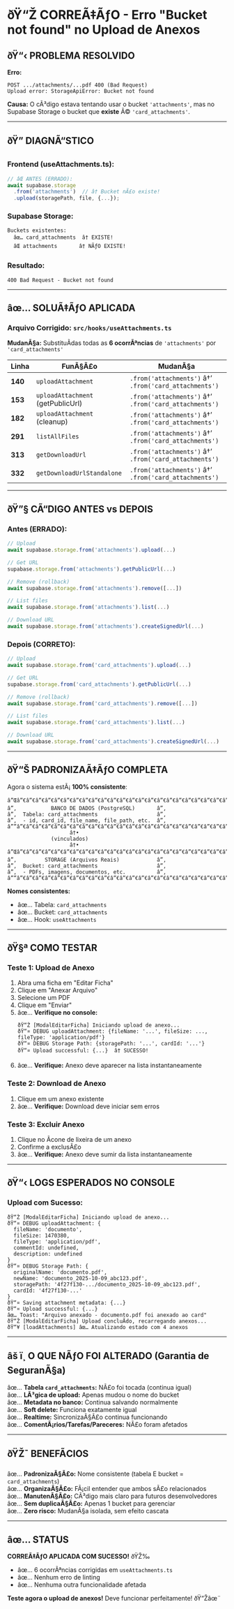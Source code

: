﻿# ðŸ“Ž CORREÃ‡ÃƒO - Erro "Bucket not found" no Upload de Anexos

## ðŸ“‹ PROBLEMA RESOLVIDO

**Erro:**
```
POST .../attachments/...pdf 400 (Bad Request)
Upload error: StorageApiError: Bucket not found
```

**Causa:** O cÃ³digo estava tentando usar o bucket `'attachments'`, mas no Supabase Storage o bucket que **existe** Ã© `'card_attachments'`.

---

## ðŸ” DIAGNÃ“STICO

### **Frontend (useAttachments.ts):**
```typescript
// âŒ ANTES (ERRADO):
await supabase.storage
  .from('attachments')  // â† Bucket nÃ£o existe!
  .upload(storagePath, file, {...});
```

### **Supabase Storage:**
```
Buckets existentes:
  âœ… card_attachments  â† EXISTE!
  âŒ attachments       â† NÃƒO EXISTE!
```

### **Resultado:**
```
400 Bad Request - Bucket not found
```

---

## âœ… SOLUÃ‡ÃƒO APLICADA

### **Arquivo Corrigido:** `src/hooks/useAttachments.ts`

**MudanÃ§a:** SubstituÃ­das todas as **6 ocorrÃªncias** de `'attachments'` por `'card_attachments'`

| Linha | FunÃ§Ã£o | MudanÃ§a |
|-------|--------|---------|
| **140** | `uploadAttachment` | `.from('attachments')` â†’ `.from('card_attachments')` |
| **153** | `uploadAttachment` (getPublicUrl) | `.from('attachments')` â†’ `.from('card_attachments')` |
| **182** | `uploadAttachment` (cleanup) | `.from('attachments')` â†’ `.from('card_attachments')` |
| **291** | `listAllFiles` | `.from('attachments')` â†’ `.from('card_attachments')` |
| **313** | `getDownloadUrl` | `.from('attachments')` â†’ `.from('card_attachments')` |
| **332** | `getDownloadUrlStandalone` | `.from('attachments')` â†’ `.from('card_attachments')` |

---

## ðŸ”§ CÃ“DIGO ANTES vs DEPOIS

### **Antes (ERRADO):**

```typescript
// Upload
await supabase.storage.from('attachments').upload(...)

// Get URL
supabase.storage.from('attachments').getPublicUrl(...)

// Remove (rollback)
await supabase.storage.from('attachments').remove([...])

// List files
await supabase.storage.from('attachments').list(...)

// Download URL
await supabase.storage.from('attachments').createSignedUrl(...)
```

### **Depois (CORRETO):**

```typescript
// Upload
await supabase.storage.from('card_attachments').upload(...)

// Get URL
supabase.storage.from('card_attachments').getPublicUrl(...)

// Remove (rollback)
await supabase.storage.from('card_attachments').remove([...])

// List files
await supabase.storage.from('card_attachments').list(...)

// Download URL
await supabase.storage.from('card_attachments').createSignedUrl(...)
```

---

## ðŸ“Š PADRONIZAÃ‡ÃƒO COMPLETA

Agora o sistema estÃ¡ **100% consistente**:

```
â”Œâ”€â”€â”€â”€â”€â”€â”€â”€â”€â”€â”€â”€â”€â”€â”€â”€â”€â”€â”€â”€â”€â”€â”€â”€â”€â”€â”€â”€â”€â”€â”€â”€â”€â”€â”€â”€â”€â”€â”€â”€â”€â”€â”€â”€â”€â”
â”‚           BANCO DE DADOS (PostgreSQL)       â”‚
â”‚  Tabela: card_attachments                   â”‚
â”‚  - id, card_id, file_name, file_path, etc.  â”‚
â””â”€â”€â”€â”€â”€â”€â”€â”€â”€â”€â”€â”€â”€â”€â”€â”€â”€â”€â”€â”€â”€â”€â”€â”€â”€â”€â”€â”€â”€â”€â”€â”€â”€â”€â”€â”€â”€â”€â”€â”€â”€â”€â”€â”€â”€â”˜
                    â†•
              (vinculados)
                    â†•
â”Œâ”€â”€â”€â”€â”€â”€â”€â”€â”€â”€â”€â”€â”€â”€â”€â”€â”€â”€â”€â”€â”€â”€â”€â”€â”€â”€â”€â”€â”€â”€â”€â”€â”€â”€â”€â”€â”€â”€â”€â”€â”€â”€â”€â”€â”€â”
â”‚         STORAGE (Arquivos Reais)            â”‚
â”‚  Bucket: card_attachments                   â”‚
â”‚  - PDFs, imagens, documentos, etc.          â”‚
â””â”€â”€â”€â”€â”€â”€â”€â”€â”€â”€â”€â”€â”€â”€â”€â”€â”€â”€â”€â”€â”€â”€â”€â”€â”€â”€â”€â”€â”€â”€â”€â”€â”€â”€â”€â”€â”€â”€â”€â”€â”€â”€â”€â”€â”€â”˜
```

**Nomes consistentes:**
- âœ… Tabela: `card_attachments`
- âœ… Bucket: `card_attachments`
- âœ… Hook: `useAttachments`

---

## ðŸ§ª COMO TESTAR

### **Teste 1: Upload de Anexo**

1. Abra uma ficha em "Editar Ficha"
2. Clique em "Anexar Arquivo"
3. Selecione um PDF
4. Clique em "Enviar"
5. âœ… **Verifique no console:**
   ```
   ðŸ“Ž [ModalEditarFicha] Iniciando upload de anexo...
   ðŸ“¤ DEBUG uploadAttachment: {fileName: '...', fileSize: ..., fileType: 'application/pdf'}
   ðŸ“¤ DEBUG Storage Path: {storagePath: '...', cardId: '...'}
   ðŸ“¤ Upload successful: {...}  â† SUCESSO!
   ```
6. âœ… **Verifique:** Anexo deve aparecer na lista instantaneamente

### **Teste 2: Download de Anexo**

1. Clique em um anexo existente
2. âœ… **Verifique:** Download deve iniciar sem erros

### **Teste 3: Excluir Anexo**

1. Clique no Ã­cone de lixeira de um anexo
2. Confirme a exclusÃ£o
3. âœ… **Verifique:** Anexo deve sumir da lista instantaneamente

---

## ðŸ“‹ LOGS ESPERADOS NO CONSOLE

### **Upload com Sucesso:**

```
ðŸ“Ž [ModalEditarFicha] Iniciando upload de anexo...
ðŸ“¤ DEBUG uploadAttachment: {
  fileName: 'documento',
  fileSize: 1470380,
  fileType: 'application/pdf',
  commentId: undefined,
  description: undefined
}
ðŸ“¤ DEBUG Storage Path: {
  originalName: 'documento.pdf',
  newName: 'documento_2025-10-09_abc123.pdf',
  storagePath: '4f27f130-.../documento_2025-10-09_abc123.pdf',
  cardId: '4f27f130-...'
}
ðŸ“¤ Saving attachment metadata: {...}
ðŸ“¤ Upload successful: {...}
âœ… Toast: "Arquivo anexado - documento.pdf foi anexado ao card"
ðŸ“Ž [ModalEditarFicha] Upload concluÃ­do, recarregando anexos...
ðŸ“¥ [loadAttachments] âœ… Atualizando estado com 4 anexos
```

---

## âš ï¸ O QUE NÃƒO FOI ALTERADO (Garantia de SeguranÃ§a)

âœ… **Tabela `card_attachments`:** NÃ£o foi tocada (continua igual)  
âœ… **LÃ³gica de upload:** Apenas mudou o nome do bucket  
âœ… **Metadata no banco:** Continua salvando normalmente  
âœ… **Soft delete:** Funciona exatamente igual  
âœ… **Realtime:** SincronizaÃ§Ã£o continua funcionando  
âœ… **ComentÃ¡rios/Tarefas/Pareceres:** NÃ£o foram afetados  

---

## ðŸŽ¯ BENEFÃCIOS

âœ… **PadronizaÃ§Ã£o:** Nome consistente (tabela E bucket = `card_attachments`)  
âœ… **OrganizaÃ§Ã£o:** FÃ¡cil entender que ambos sÃ£o relacionados  
âœ… **ManutenÃ§Ã£o:** CÃ³digo mais claro para futuros desenvolvedores  
âœ… **Sem duplicaÃ§Ã£o:** Apenas 1 bucket para gerenciar  
âœ… **Zero risco:** MudanÃ§a isolada, sem efeito cascata  

---

## âœ… STATUS

**CORREÃ‡ÃƒO APLICADA COM SUCESSO!** ðŸŽ‰

- âœ… 6 ocorrÃªncias corrigidas em `useAttachments.ts`
- âœ… Nenhum erro de linting
- âœ… Nenhuma outra funcionalidade afetada

**Teste agora o upload de anexos!** Deve funcionar perfeitamente! ðŸ“Žâœ¨

